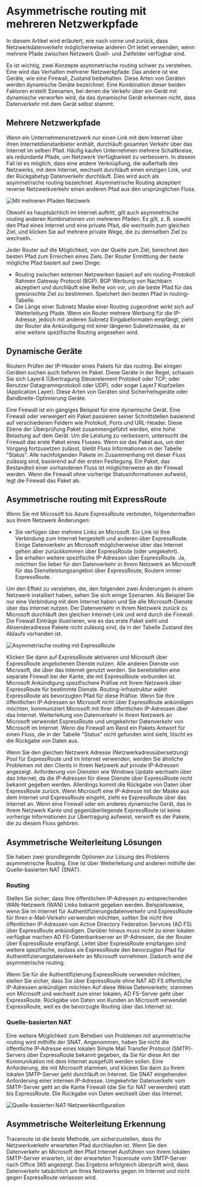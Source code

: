 <properties
   pageTitle="Asymmetrische routing | Microsoft Azure"
   description="In diesem Artikel führt Sie durch die Probleme, die ein Kunden bedrucken möglicherweise mit asymmetrische routing in einem Netzwerk, die mehrere Links zu einem Ziel enthält."
   documentationCenter="na"
   services="expressroute"
   authors="osamazia"
   manager="carmonm"
   editor=""/>
<tags
   ms.service="expressroute"
   ms.devlang="na"
   ms.topic="get-started-article"
   ms.tgt_pltfrm="na"
   ms.workload="infrastructure-services"
   ms.date="10/10/2016"
   ms.author="osamazia"/>

# <a name="asymmetric-routing-with-multiple-network-paths"></a>Asymmetrische routing mit mehreren Netzwerkpfade

In diesem Artikel wird erläutert, wie nach vorne und zurück, dass Netzwerkdatenverkehr möglicherweise anderen Ort leitet verwenden, wenn mehrere Pfade zwischen Netzwerk Quell- und Zielfelder verfügbar sind.

Es ist wichtig, zwei Konzepte asymmetrische routing schwer zu verstehen. Eine wird das Verhalten mehrerer Netzwerkpfade. Das andere ist wie Geräte, wie eine Firewall, Zustand beibehalten. Diese Arten von Geräten werden dynamische Geräte bezeichnet. Eine Kombination dieser beiden Faktoren erstellt Szenarien, bei denen die Verkehr über ein Gerät mit dynamische verworfen wird, da das dynamische Gerät erkennen nicht, dass Datenverkehr mit dem Gerät selbst stammt.

## <a name="multiple-network-paths"></a>Mehrere Netzwerkpfade

Wenn ein Unternehmensnetzwerk nur einen Link mit dem Internet über ihren Internetdienstanbieter enthält, durchläuft gesamten Verkehr über das Internet im selben Pfad. Häufig kaufen Unternehmen mehrere Schaltkreise, als redundante Pfade, um Netzwerk Verfügbarkeit zu verbessern. In diesem Fall ist es möglich, dass eine andere Verknüpfung, die außerhalb des Netzwerks, mit dem Internet, wechselt durchläuft einen einzigen Link, und der Rückgabetyp Datenverkehr durchläuft. Dies wird auch als asymmetrische routing bezeichnet. Asymmetrische Routing akzeptiert reverse Netzwerkverkehr einen anderen Pfad aus den ursprünglichen Fluss.

![Mit mehreren Pfaden Netzwerk](./media/expressroute-asymmetric-routing/AsymmetricRouting3.png)

Obwohl es hauptsächlich im Internet auftritt, gilt auch asymmetrische routing anderen Kombinationen von mehreren Pfaden. Es gilt, z. B. sowohl den Pfad eines Internet und eine private Pfad, die wechseln zum gleichen Ziel, und klicken Sie auf mehrere private Wege, die zu demselben Ziel zu wechseln.

Jeder Router auf die Möglichkeit, von der Quelle zum Ziel, berechnet den besten Pfad zum Erreichen eines Ziels. Der Router Ermittlung der beste mögliche Pfad basiert auf zwei Dinge:

-   Routing zwischen externen Netzwerken basiert auf ein routing-Protokoll Rahmen Gateway Protocol (BGP). BGP Werbung von Nachbarn akzeptiert und durchläuft eine Reihe von vor, um die beste Pfad für das gewünschte Ziel zu bestimmen. Speichert den besten Pfad in routing-Tabelle.
-   Die Länge einer Subnetz Maske einer Routing zugeordnet wirkt sich auf Weiterleitung Pfade. Wenn ein Router mehrere Werbung für die IP-Adresse, jedoch mit anderen Subnetz Eingabeformaten empfängt, zieht der Router die Ankündigung mit einer längeren Subnetzmaske, da er eine weitere spezifische Routing angesehen wird.

## <a name="stateful-devices"></a>Dynamische Geräte

Routern Prüfen der IP-Header eines Pakets für das routing. Bei einigen Geräten suchen auch tieferen im Paket. Diese Geräte in der Regel, schauen Sie sich Layer4 (Übertragung Steuerelement Protokoll oder TCP; oder Benutzer Datagrammprotokoll oder UDP), oder sogar Layer7 Kopfzeilen (Application Layer). Diese Arten von Geräten sind Sicherheitsgeräte oder Bandbreite-Optimierung Geräte. 

Eine Firewall ist ein gängiges Beispiel für eine dynamische Gerät. Eine Firewall oder verweigert ein Paket passieren seiner Schnittstellen basierend auf verschiedenen Feldern wie Protokoll, Ports und URL-Header. Diese Ebene der Überprüfung Paket zusammengeführt werden, eine hohe Belastung auf dem Gerät. Um die Leistung zu verbessern, untersucht die Firewall das erste Paket eines Flusses. Wenn sie das Paket aus, um den Vorgang fortzusetzen zulässt, bleibt Fluss Informationen in der Tabelle "Status". Alle nachfolgenden Pakete im Zusammenhang mit dieser Fluss zulässig sind, basierend auf der ersten Festlegung. Ein Paket, das Bestandteil einer vorhandenen Fluss ist möglicherweise an der Firewall werden. Wenn die Firewall ohne vorherige Statusinformationen aufweist, legt die Firewall das Paket ab.

## <a name="asymmetric-routing-with-expressroute"></a>Asymmetrische routing mit ExpressRoute

Wenn Sie mit Microsoft bis Azure ExpressRoute verbinden, folgendermaßen aus Ihrem Netzwerk Änderungen:

-   Sie verfügen über mehrere Links an Microsoft. Ein Link ist Ihre Verbindung zum Internet hergestellt und anderen über ExpressRoute. Einige Datenverkehr an Microsoft möglicherweise über das Internet gehen aber zurückkommen über ExpressRoute (oder umgekehrt).
-   Sie erhalten weitere spezifische IP-Adressen über ExpressRoute. Ja, möchten Sie lieber für den Datenverkehr in Ihrem Netzwerk an Microsoft für das Dienstleistungsangebot über ExpressRoute, Routern immer ExpressRoute.

Um den Effekt zu verstehen, die, den folgenden zwei Änderungen in einem Netzwerk installiert haben, sehen Sie sich einige Szenarien. Als Beispiel Sie nur eine Verbindung mit dem Internet haben und Sie alle Microsoft-Dienste über das Internet nutzen. Der Datenverkehr in Ihrem Netzwerk zurück zu Microsoft durchläuft den gleichen Internet-Link und wird durch die Firewall. Die Firewall Einträge illustrieren, wie es das erste Paket sieht und Absenderadresse Pakete nicht zulässig sind, da in der Tabelle Zustand des Ablaufs vorhanden ist.

![Asymmetrische routing mit ExpressRoute](./media/expressroute-asymmetric-routing/AsymmetricRouting1.png)


Klicken Sie dann auf ExpressRoute aktivieren und Microsoft über ExpressRoute angebotenen Dienste nutzen. Alle anderen Dienste von Microsoft, die über das Internet genutzt werden. Sie bereitstellen eine separate Firewall bei der Kante, die mit ExpressRoute verbunden ist. Microsoft Ankündigung spezifischere Präfixe mit Ihrem Netzwerk über ExpressRoute für bestimmte Dienste. Routing-Infrastruktur wählt ExpressRoute als bevorzugten Pfad für diese Präfixe. Wenn Sie Ihre öffentlichen IP-Adressen an Microsoft nicht über ExpressRoute ankündigen möchten, kommuniziert Microsoft mit Ihrer öffentlichen IP-Adressen über das Internet. Weiterleitung von Datenverkehr in Ihrem Netzwerk an Microsoft verwendet ExpressRoute und umgekehrter Datenverkehr von Microsoft im Internet. Wenn die Firewall am Rand ein Pakets Antwort für einen Fluss, die in der Tabelle "Status" nicht gefunden wird sieht, löscht es die Rückgabe von Daten aus.

Wenn Sie den gleichen Netzwerk Adresse (Netzwerkadressübersetzung) Pool für ExpressRoute und im Internet verwenden, werden Sie ähnliche Problemen mit den Clients in Ihrem Netzwerk auf private IP-Adressen angezeigt. Anforderung von Diensten wie Windows Update wechseln über das Internet, da die IP-Adressen für diese Dienste über ExpressRoute nicht bekannt gegeben werden. Allerdings kommt die Rückgabe von Daten über ExpressRoute zurück. Wenn Microsoft eine IP-Adresse mit der Maske aus dem Internet und ExpressRoute eingeht, zieht es ExpressRoute über das Internet an. Wenn eine Firewall oder ein anderes dynamische Gerät, das in Ihrem Netzwerk Kante und gegenüberliegende ExpressRoute ist keine vorherige Informationen zur Übertragung aufweist, verwirft es der Pakete, die zu diesem Fluss gehören.

## <a name="asymmetric-routing-solutions"></a>Asymmetrische Weiterleitung Lösungen

Sie haben zwei grundlegende Optionen zur Lösung des Problems asymmetrische Routing. Eine ist über Weiterleitung und anderen mithilfe der Quelle-basierten NAT (SNAT).

### <a name="routing"></a>Routing

Stellen Sie sicher, dass Ihre öffentlichen IP-Adressen zu entsprechenden WAN-Netzwerk (WAN) Links bekannt gegeben werden. Beispielsweise, wenn Sie im Internet für Authentifizierungsdatenverkehr und ExpressRoute für Ihren e-Mail-Verkehr verwenden möchten, sollten Sie nicht Ihre öffentlichen IP-Adressen von Active Directory Federation Services (AD FS) über ExpressRoute ankündigen. Darüber hinaus muss nicht zu einer lokalen verfügbar machen AD FS-Datenbankserver an IP-Adressen, die der Router über ExpressRoute empfängt. Leitet über ExpressRoute empfangen sind weitere spezifische, sodass sie ExpressRoute den bevorzugten Pfad für Authentifizierungsdatenverkehr an Microsoft vornehmen. Dadurch wird die asymmetrische routing.

Wenn Sie für die Authentifizierung ExpressRoute verwenden möchten, stellen Sie sicher, dass Sie über ExpressRoute ohne NAT AD FS öffentliche IP-Adressen ankündigen möchten Auf diese Weise Datenverkehr, stammen von Microsoft und wechselt zum einer lokalen, AD FS-Server geht über ExpressRoute. Rückgabe von Daten von Kunden an Microsoft verwendet ExpressRoute, weil es die bevorzugte Routing über das Internet ist.

### <a name="source-based-nat"></a>Quelle-basierten NAT

Eine weitere Möglichkeit zum Beheben von Problemen mit asymmetrische routing wird mithilfe der SNAT. Angenommen, haben Sie nicht die öffentliche IP-Adresse eines lokalen Simple Mail Transfer Protocol (SMTP)-Servers über ExpressRoute bekannt gegeben, da Sie für diese Art der Kommunikation mit dem Internet ausgefüllt werden sollen. Eine Anforderung, die mit Microsoft stammen, und klicken Sie dann zu Ihrem lokalen SMTP-Server geht durchläuft im Internet. Sie SNAT eingehenden Anforderung einer internen IP-Adresse. Umgekehrter Datenverkehr vom SMTP-Server geht an die Kante Firewall (die Sie für NAT verwenden) statt bis ExpressRoute. Die Rückgabe von Daten wechselt über das Internet.


![Quelle-basierten NAT-Netzwerkkonfiguration](./media/expressroute-asymmetric-routing/AsymmetricRouting2.png)

## <a name="asymmetric-routing-detection"></a>Asymmetrische Weiterleitung Erkennung

Traceroute ist die beste Methode, um sicherzustellen, dass Ihr Netzwerkverkehr erwarteten Pfad durchlaufen ist. Wenn Sie den Datenverkehr an Microsoft den Pfad Internet Ausführen von Ihrem lokalen SMTP-Server erwarten, ist der erwarteten Traceroute vom SMTP-Server nach Office 365 angezeigt. Das Ergebnis erfolgreich überprüft wird, dass Datenverkehr tatsächlich um Ihres Netzwerks gegen im Internet und nicht gegen ExpressRoute verlassen wird.
